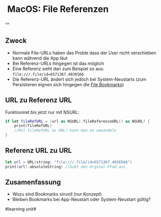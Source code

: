 #  MacOS: File Referenzen
🪢

## Zweck
- Normale File-URLs haben das Proble dass der User nicht verschieben kann während die App läut
- Bei Referenz-URLs hingegen ist das möglich
- Eine Referenz sieht dan zum Beispiel so aus: `file:///.file/id=6571367.4836566`
- Die Referenz-URL ändert sich jedoch bei System-Neustarts (zum Persistieren eignen sich hingegen die [File Bookmarks][1])

## URL zu Referenz URL

Funktioniret bis jetzt nur mit NSURL:

```swift
if let fileRefURL = (url as NSURL).fileReferenceURL() as NSURL? { 
    print(fileRefURL)
	//Mit fileRefURL as URL? kann man es umwandeln
}
```

## Referenz URL zu URL

```swift
let url = URL(string: "file:///.file/id=6571367.4836566")
print(url!.absoluteString) //Gibt den Orginal-Pfad aus
```

## Zusamenfassung
- Wozu sind Bookmarks sinvoll (nur Konzept)
- Bleiben Bookmarks bei App-Neustart oder System-Neustart gültig?

[1]:	ulysses://x-callback-url/open?id=zr-47PCr9lYP_cfVv70QDw

#learning unit#